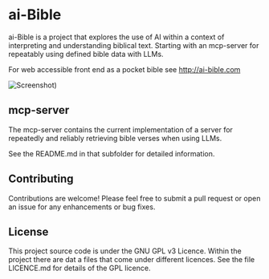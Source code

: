 # ai-Bible

ai-Bible is a project that explores the use of AI within a context of interpreting and understanding biblical text. Starting with an mcp-server for repeatably using defined bible data with LLMs.

For web accessible front end as a pocket bible see http://ai-bible.com

![Screenshot](https://www.ai-bible.com/ChristLandscape.jpg))

## mcp-server

The mcp-server contains the current implementation of a server for repeatedly and reliably retrieving bible verses when using LLMs.

See the README.md in that subfolder for detailed information.

## Contributing

Contributions are welcome! Please feel free to submit a pull request or open an issue for any enhancements or bug fixes.

## License
 
 This project source code is under the GNU GPL v3 Licence. Within the project there are dat    a files that come under different licences. See the file LICENCE.md for details of the GPL licence.

